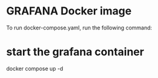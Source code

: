 # **GRAFANA** Docker image

To run docker-compose.yaml, run the following command:
# start the grafana container
docker compose up -d

